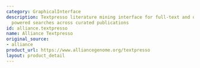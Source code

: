 ```yaml
---
category: GraphicalInterface
description: Textpresso literature mining interface for full-text and ontology term
  powered searches across curated publications
id: alliance.textpresso
name: Alliance Textpresso
original_source:
- alliance
product_url: https://www.alliancegenome.org/textpresso
layout: product_detail
---
```

